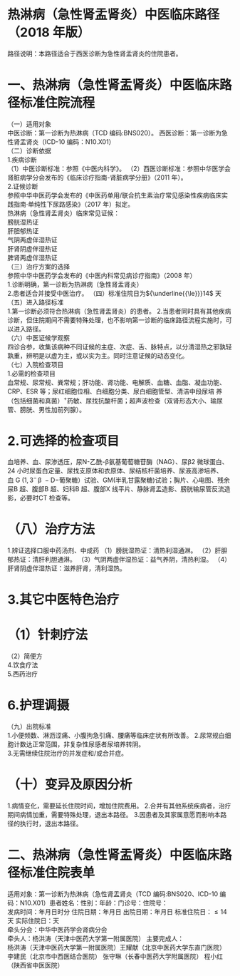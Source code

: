 # 热淋病（急性肾盂肾炎）中医临床路径 （2018 年版）  
路径说明：本路径适合于西医诊断为急性肾盂肾炎的住院患者。  
# 一、热淋病（急性肾盂肾炎）中医临床路径标准住院流程  
（一）适用对象  
中医诊断：第一诊断为热淋病（TCD 编码:BNS020）。 西医诊断：第一诊断为急性肾盂肾炎（ICD-10 编码：N10.X01）  
（二）诊断依据  
1.疾病诊断  
（1）中医诊断标准：参照《中医内科学》。 （2）西医诊断标准：参照中华医学会肾脏病学分会发布的《临床诊疗指南-肾脏病学分册》（2011 年）。  
2.证候诊断  
参照中华中医药学会发布的《中医药单用/联合抗生素治疗常见感染性疾病临床实践指南·单纯性下尿路感染》（2017 年）拟定。  
热淋病（急性肾盂肾炎）临床常见证候：  
膀胱湿热证  
肝胆郁热证  
气阴两虚伴湿热证  
肝肾阴虚伴湿热证  
脾肾两虚伴湿热证  
（三）治疗方案的选择  
参照中华中医药学会发布的《中医内科常见病诊疗指南》（2008 年）  
1.诊断明确，第一诊断为热淋病（急性肾盂肾炎）  
2.患者适合并接受中医治疗。 （四）标准住院日为${\underline{{\le}}}14$ 天  
（五）进入路径标准  
1.第一诊断必须符合热淋病（急性肾盂肾炎）的患者。 2.当患者同时具有其他疾病诊断，但住院期间不需要特殊处理，也不影响第一诊断的临床路径流程实施时，可以进入路径。  
（六）中医证候学观察  
四诊合参，收集该病种不同证候的主症、次症、舌、脉特点，以分清湿热之邪孰轻孰重，辨明是以虚为主，或以实为主。同时注意证候的动态变化。  
（七）入院检查项目  
1.必需的检查项目  
血常规、尿常规、粪常规；肝功能、肾功能、电解质、血糖、血脂、凝血功能、CRP、ESR 等；尿红细胞位相、白细胞分类、尿白细胞管型、清洁中段尿培 养（包括细菌和真菌）$^+$药敏、尿找抗酸杆菌；超声波检查（双肾形态大小、输尿管、膀胱、男性加前列腺）。  
# 2.可选择的检查项目  
血培养、血、尿渗透压，尿N-乙酰-β氨基葡萄糖苷酶（NAG）、尿β2 微球蛋白、24 小时尿蛋白定量、尿找支原体和衣原体、尿结核杆菌培养、尿液高渗培养、血$\mathrm{~G~}\left(1,\,3^{-}\,\upbeta\mathrm{~-D-}\right.$葡聚糖）试验、GM(半乳甘露聚糖)试验；胸片、心电图、残余尿B 超、腹部B 超、妇科B 超、腹部X 线平片、静脉肾盂造影、膀胱输尿管反流造影，必要时CT 检查等。  
# （八）治疗方法  
1.辨证选择口服中药汤剂、中成药  （1）膀胱湿热证：清热利湿通淋。 （2）肝胆郁热证：清肝利胆通淋。 （3）气阴两虚伴湿热证：益气养阴，清热利湿。 （4）肝肾阴虚伴湿热证：滋养肝肾，清利湿热。  
# 3.其它中医特色治疗  
# （1）针刺疗法  
（2）简便方  
4.饮食疗法  
5.西药治疗  
# 6.护理调摄  
（九）出院标准  
1.小便频数、淋沥涩痛、小腹拘急引痛、腰痛等临床症状有所改善。 2.尿常规白细胞计数达正常范围，非复杂性尿感者尿培养转阴。  
3.无需继续住院治疗的并发症和/或合并症。  
# （十）变异及原因分析  
1.病情变化，需要延长住院时间，增加住院费用。 2.合并有其他系统疾病者，治疗期间病情加重，需要特殊处理，退出本路径。 3.因患者及其家属意愿而影响本路径的执行时，退出本路径。  
# 二、热淋病（急性肾盂肾炎）中医临床路径标准住院表单  
适用对象：第一诊断为热淋病（急性肾盂肾炎（TCD 编码:BNS020、ICD-10 编码：N10.X01）患者姓名：性别：年龄：门诊号：住院号：  
发病时间：年月日时分  住院日期：年月日 出院日期：年月日 标准住院日：${\leqslant}14$ 天                    实际住院日：天  
牵头分会：中华中医药学会肾病分会  
牵头人：杨洪涛（天津中医药大学第一附属医院） 主要完成人：  
杨洪涛（天津中医药大学第一附属医院）王耀献（北京中医药大学东直门医院） 李建民（北京市中西医结合医院） 张守琳（长春中医药大学附属医院） 程小红（陕西省中医医院）  